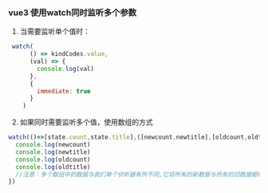 ### vue3 使用watch同时监听多个参数
1. 当需要监听单个值时：
```js
 watch(
      () => kindCodes.value,
      (val) => {
        console.log(val)
      },
      {
        immediate: true
      }
    )
```
2. 如果同时需要监听多个值，使用数组的方式
```js
watch(()=>[state.count,state.title],([newcount,newtitle],[oldcount,oldtitle])=>{
  console.log(newcount)
  console.log(newtitle)
  console.log(oldcount)
  console.log(oldtitle)
  //注意：多个数组中的数据与我们单个侦听器有所不同,它将所有的新数据与所有的旧数据都给我们分开了
})
```